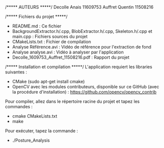 /***** AUTEURS *****/
Decolle Anais 11609753
Auffret Quentin 11508216

/***** Fichiers du projet *****/
 - README.md : Ce fichier
 - BackgroundExtractor.h/.cpp, BlobExtractor.h/.cpp, Skeleton.h/.cpp et main.cpp : Fichiers sources du projet
 - CMakeLists.txt : Fichier de compilation
 - Analyse Référence.avi : Vidéo de référence pour l'extraction de fond
 - Analyse analyse.avi : Vidéo à analyser par l'application
 - Decolle_1609753_Auffret_11508216.pdf : Rapport du projet

/***** Installation et compilation *****/
L'application requiert les libraries suivantes :
 - CMake (sudo apt-get install cmake)
 - OpenCV avec les modules contributeurs, disponible sur ce GitHub (avec la procédure d'installation) :
    https://github.com/opencv/opencv_contrib

Pour compiler, allez dans le répertoire racine du projet et tapez les commandes :
 - cmake CMakeLists.txt
 - make

Pour exécuter, tapez la commande :
 - ./Posture_Analysis